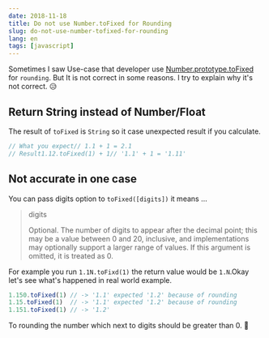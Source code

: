 ```yaml
---
date: 2018-11-18
title: Do not use Number.toFixed for Rounding
slug: do-not-use-number-tofixed-for-rounding
lang: en
tags: [javascript]
---
```


Sometimes I saw Use-case that developer use [Number.prototype.toFixed](https://developer.mozilla.org/en-US/docs/Web/JavaScript/Reference/Global_Objects/Number/toFixed) for `rounding`.
But It is not correct in some reasons. I try to explain why it's not correct. 😥

## Return String instead of Number/Float
The result of `toFixed` is `String` so it case unexpected result if you calculate.
```js
// What you expect// 1.1 + 1 = 2.1
// Result1.12.toFixed(1) + 1// '1.1' + 1 = '1.11'
```
## Not accurate in one case

You can pass digits option to `toFixed([digits])` it means ...
> digits
>
> Optional. The number of digits to appear after the decimal point; this may be a value between 0 and 20, inclusive, and implementations may optionally support a larger range of values. If this argument is omitted, it is treated as 0.

For example you run `1.1N.toFixd(1)` the return value would be `1.N`.Okay let's see what's happened in real world example.

```js
1.150.toFixed(1) // -> '1.1' expected '1.2' because of rounding
1.15.toFixed(1)  // -> '1.1' expected '1.2' because of rounding
1.151.toFixed(1) // -> '1.2'
```

To rounding the number which next to digits should be greater than 0. 💩


